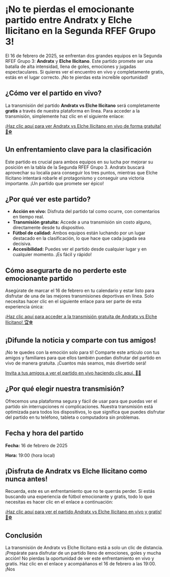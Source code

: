 # ¡No te pierdas el emocionante partido entre Andratx y Elche Ilicitano en la Segunda RFEF Grupo 3!

El 16 de febrero de 2025, se enfrentan dos grandes equipos en la Segunda RFEF Grupo 3: **Andratx** y **Elche Ilicitano**. Este partido promete ser una batalla de alta intensidad, llena de goles, emociones y jugadas espectaculares. Si quieres ver el encuentro en vivo y completamente gratis, estás en el lugar correcto. ¡No te pierdas esta increíble oportunidad!

## ¿Cómo ver el partido en vivo?

La transmisión del partido **Andratx vs Elche Ilicitano** será completamente **gratis** a través de nuestra plataforma en línea. Para acceder a la transmisión, simplemente haz clic en el siguiente enlace:

[¡Haz clic aquí para ver Andratx vs Elche Ilicitano en vivo de forma gratuita! 🎥⚽](https://tinyurl.com/livestreamfreeo?st=Andratx+vs+Elche+Ilicitano&si=gh)

## Un enfrentamiento clave para la clasificación

Este partido es crucial para ambos equipos en su lucha por mejorar su posición en la tabla de la Segunda RFEF Grupo 3. Andratx buscará aprovechar su localía para conseguir los tres puntos, mientras que Elche Ilicitano intentará robarle el protagonismo y conseguir una victoria importante. ¡Un partido que promete ser épico!

## ¿Por qué ver este partido?

- **Acción en vivo:** Disfruta del partido tal como ocurre, con comentarios en tiempo real.
- **Transmisión gratuita:** Accede a una transmisión sin costo alguno, directamente desde tu dispositivo.
- **Fútbol de calidad:** Ambos equipos están luchando por un lugar destacado en la clasificación, lo que hace que cada jugada sea decisiva.
- **Accesibilidad:** Puedes ver el partido desde cualquier lugar y en cualquier momento. ¡Es fácil y rápido!

## Cómo asegurarte de no perderte este emocionante partido

Asegúrate de marcar el 16 de febrero en tu calendario y estar listo para disfrutar de una de las mejores transmisiones deportivas en línea. Solo necesitas hacer clic en el siguiente enlace para ser parte de esta experiencia única:

[¡Haz clic aquí para acceder a la transmisión gratuita de Andratx vs Elche Ilicitano! 🏆⚽](https://tinyurl.com/livestreamfreeo?st=Andratx+vs+Elche+Ilicitano&si=gh)

## ¡Difunde la noticia y comparte con tus amigos!

¡No te quedes con la emoción solo para ti! Comparte este artículo con tus amigos y familiares para que ellos también puedan disfrutar del partido en vivo de manera gratuita. ¡Cuantos más seamos, más divertido será!

[Invita a tus amigos a ver el partido en vivo haciendo clic aquí. 📲👥](https://tinyurl.com/livestreamfreeo?st=Andratx+vs+Elche+Ilicitano&si=gh)

## ¿Por qué elegir nuestra transmisión?

Ofrecemos una plataforma segura y fácil de usar para que puedas ver el partido sin interrupciones ni complicaciones. Nuestra transmisión está optimizada para todos los dispositivos, lo que significa que puedes disfrutar del partido en tu teléfono, tableta o computadora sin problemas.

## Fecha y hora del partido

**Fecha:** 16 de febrero de 2025

**Hora:** 19:00 (hora local)

## ¡Disfruta de Andratx vs Elche Ilicitano como nunca antes!

Recuerda, este es un enfrentamiento que no te querrás perder. Si estás buscando una experiencia de fútbol emocionante y gratis, todo lo que necesitas es hacer clic en el enlace a continuación:

[¡Haz clic aquí para ver el partido Andratx vs Elche Ilicitano en vivo y gratis! 🎉⚽](https://tinyurl.com/livestreamfreeo?st=Andratx+vs+Elche+Ilicitano&si=gh)

## Conclusión

La transmisión de Andratx vs Elche Ilicitano está a solo un clic de distancia. ¡Prepárate para disfrutar de un partido lleno de emociones, goles y mucha acción! No pierdas la oportunidad de ver este enfrentamiento en vivo y gratis. Haz clic en el enlace y acompáñanos el 16 de febrero a las 19:00. ¡Nos
